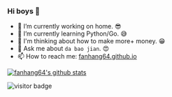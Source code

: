 ### Hi boys 👋

- 🌈 I’m currently working on home. 😎
- 🐳 I’m currently learning Python/Go. 😅
- 🤔 I'm thinking about how to make more+ money. 😁
- 💬 Ask me about `da bao jian`. 😍
- 📫 How to reach me: [fanhang64.github.io](https://fanhang64.github.io)

[![fanhang64's github stats](https://github-readme-stats.vercel.app/api?username=fanhang64)](https://github.com/fanhang64)

<img src="https://visitor-badge.laobi.icu/badge?page_id=fanhang64.fanhang64" alt="visitor badge"/> 
